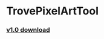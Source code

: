 # TrovePixelArtTool

### [v1.0 download](https://github.com/Guzuu/TrovePixelArtTool/releases/download/v1.0/TrovePixelArtTool_v1.rar)
